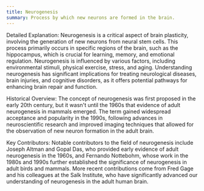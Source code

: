 ```yaml
---
title: Neurogenesis
summary: Process by which new neurons are formed in the brain.
---
```

Detailed Explanation:
Neurogenesis is a critical aspect of brain plasticity, involving the generation of new neurons from neural stem cells. This process primarily occurs in specific regions of the brain, such as the hippocampus, which is crucial for learning, memory, and emotional regulation. Neurogenesis is influenced by various factors, including environmental stimuli, physical exercise, stress, and aging. Understanding neurogenesis has significant implications for treating neurological diseases, brain injuries, and cognitive disorders, as it offers potential pathways for enhancing brain repair and function.

Historical Overview:
The concept of neurogenesis was first proposed in the early 20th century, but it wasn't until the 1960s that evidence of adult neurogenesis in mammals emerged. The term gained widespread acceptance and popularity in the 1990s, following advances in neuroscientific research and improved imaging techniques that allowed for the observation of new neuron formation in the adult brain.

Key Contributors:
Notable contributors to the field of neurogenesis include Joseph Altman and Gopal Das, who provided early evidence of adult neurogenesis in the 1960s, and Fernando Nottebohm, whose work in the 1980s and 1990s further established the significance of neurogenesis in adult birds and mammals. More recent contributions come from Fred Gage and his colleagues at the Salk Institute, who have significantly advanced our understanding of neurogenesis in the adult human brain.